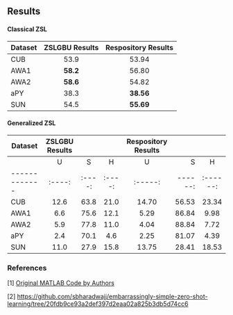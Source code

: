 ## Results

#### Classical ZSL

| Dataset       | ZSLGBU Results| Respository Results |
| ------------- |:-------------:|:-------------------:|
| CUB           |     53.9      | 	     53.94 		  |
| AWA1          |   **58.2**    |        56.80        |
| AWA2          |   **58.6**    |        54.82        |
| aPY           |     38.3      |      **38.56**      |
| SUN           |     54.5      |      **55.69**      |

#### Generalized ZSL

| Dataset       |  ZSLGBU Results  ||| Respository Results  |||
| ------------- |:----:|:----:|:----:|:-----:|------:|:------:|
|               |   U  |  S   |  H   |   U   |   S   |    H   |
| ------------- |:----:|:----:|:----:|:-----:|------:|:------:|
| CUB           | 12.6 | 63.8 | 21.0 | 14.70 | 56.53 |  23.34 |
| AWA1          | 6.6  | 75.6 | 12.1 | 5.29  | 86.84  | 9.98  |
| AWA2          | 5.9  | 77.8 | 11.0 | 4.04  | 88.84  | 7.72  |
| aPY           | 2.4  | 70.1 | 4.6  | 2.25  | 81.07  | 4.39  |
| SUN           | 11.0 | 27.9 | 15.8 | 13.75 | 28.41  | 18.53 |

### References

[1] [Original MATLAB Code by Authors](https://github.com/bernard24/Embarrassingly-simple-ZSL)

[2] https://github.com/sbharadwajj/embarrassingly-simple-zero-shot-learning/tree/20fdb9ce93a2def397d2eaa02a825b3db5d74cc6